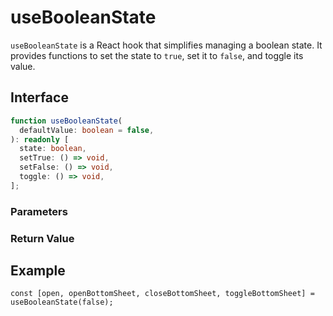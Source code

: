 # useBooleanState

`useBooleanState` is a React hook that simplifies managing a boolean state. It provides functions to set the state to `true`, set it to `false`, and toggle its value.

## Interface
```ts
function useBooleanState(
  defaultValue: boolean = false,
): readonly [
  state: boolean,
  setTrue: () => void,
  setFalse: () => void,
  toggle: () => void,
];

```

### Parameters

<Interface
  name="defaultValue"
  type="boolean"
  description="The initial value of the state. Defaults to <code>false</code>."
/>

### Return Value

<Interface
  name=""
  type="readonly [state: boolean, setTrue: () => void, setFalse: () => void, toggle: () => void]"
  description="tuple containing:"
  :nested="[
    {
      name: 'state',
      type: 'boolean',
      required: 'false',
      description: 'The current state value.',
    },
    {
      name: 'setTrue',
      type: '() => void',
      required: 'false',
      description: 'A function to set the state to <code>true</code>.',
    },
    {
      name: 'setFalse',
      type: '() => void',
      required: 'false',
      description: 'A function to set the state to <code>false</code>.',
    },
    {
      name: 'toggle',
      type: '() => void',
      required: 'false',
      description: 'A function to toggle the state.',
    },
  ]"
/>


## Example

```tsx
const [open, openBottomSheet, closeBottomSheet, toggleBottomSheet] = useBooleanState(false);
```
  